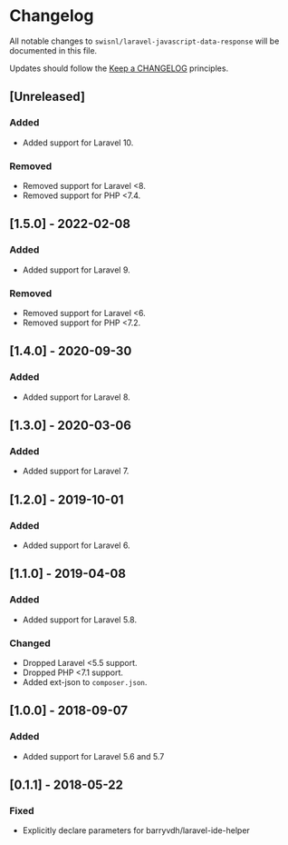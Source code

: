 # Changelog

All notable changes to `swisnl/laravel-javascript-data-response` will be documented in this file.

Updates should follow the [Keep a CHANGELOG](http://keepachangelog.com/) principles.

## [Unreleased]

### Added
* Added support for Laravel 10.

### Removed
* Removed support for Laravel <8.
* Removed support for PHP <7.4.

## [1.5.0] - 2022-02-08

### Added
* Added support for Laravel 9.

### Removed
* Removed support for Laravel <6.
* Removed support for PHP <7.2.

## [1.4.0] - 2020-09-30

### Added
- Added support for Laravel 8.

## [1.3.0] - 2020-03-06

### Added
- Added support for Laravel 7.

## [1.2.0] - 2019-10-01

### Added
- Added support for Laravel 6.

## [1.1.0] - 2019-04-08

### Added
- Added support for Laravel 5.8.

### Changed
- Dropped Laravel <5.5 support.
- Dropped PHP <7.1 support.
- Added ext-json to `composer.json`.

## [1.0.0] - 2018-09-07

### Added
- Added support for Laravel 5.6 and 5.7

## [0.1.1] - 2018-05-22

### Fixed
- Explicitly declare parameters for barryvdh/laravel-ide-helper

